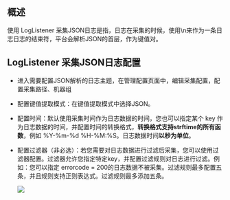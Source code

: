## 概述

使用 LogListener 采集JSON日志是指，日志在采集的时候，使用\n来作为一条日志日志的结束符，平台会解析JSON的首层，作为键值对。

## LogListener 采集JSON日志配置

- 进入需要配置JSON解析的日志主题，在管理配置页面中，编辑采集配置，配置采集路径、机器组

- 配置键值提取模式：在键值提取模式中选择JSON。

- 配置时间：默认使用采集时间作为日志数据的时间，您也可以指定某个 key 作为日志数据的时间，并配置时间的转换格式，**转换格式支持strftime的所有函数**，例如 %Y-%m-%d %H-%M:%S。日志数据时间**以秒为单位**。

- 配置过滤器（非必选）：若您需要对日志数据进行过滤后采集，您可以使用过滤器配置。过滤器允许您指定特定key，并配置过滤规则对日志进行过滤。例如：您可以指定 errorcode = 200的日志数据不被采集。过滤规则最多配置五条，并且规则支持正则表达式。过滤规则最多添加五条。

  ![](http://imgcache.tce.fsphere.cn/image/mc.qcloudimg.com/static/img/0af46f5e283f0652ef4cb440c1c27aa4/image.png )
